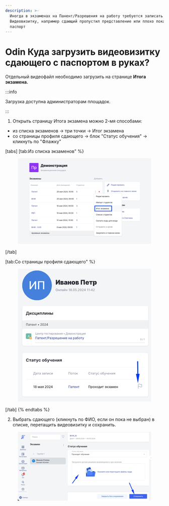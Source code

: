 ```yaml
---
description: >-
  Иногда в экзаменах на Панент/Разрешения на работу требуется записать отдельно
  Видеовизитку, например сдающий пропустил представление или плохо показал
  паспорт
---
```


# Odin Куда загрузить видеовизитку сдающего с паспортом в руках?

Отдельный видеофайл необходимо загрузить на странице **Итога экзамена.**&#x20;

:::info

Загрузка  доступна администраторам площадок.

:::

1. Открыть страницу Итога экзамена можно 2-мя способами:

* из списка экзаменов -> три точки -> Итог экзамена
* со страницы профиля сдающего -> блок "Статус обучения" -> кликнуть по  "Флажку"

[tabs]
[tab:Из списка экзаменов" %}
<figure><img src="../.gitbook/assets/image (164).png" alt=""><figcaption></figcaption></figure>
[/tab]

[tab:Со страницы профиля сдающего" %}
<figure><img src="../.gitbook/assets/image (166).png" alt=""><figcaption></figcaption></figure>
[/tab]
{% endtabs %}

2. Выбрать сдающего (кликнуть по ФИО, если он пока не выбран) в списке, перетащить видеовизитку и сохранить.

<figure><img src="../.gitbook/assets/telegram-cloud-photo-size-2-5404625784469053775-y.jpg" alt=""><figcaption></figcaption></figure>

